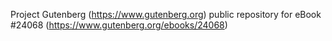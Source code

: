 Project Gutenberg (https://www.gutenberg.org) public repository for eBook #24068 (https://www.gutenberg.org/ebooks/24068)
